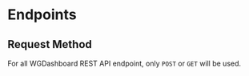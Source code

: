 # Endpoints

## Request Method

For all WGDashboard REST API endpoint, only `POST` or `GET` will be used.

<toc></toc>